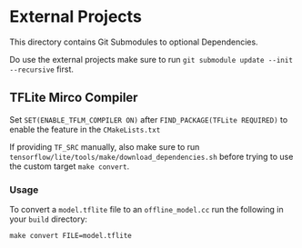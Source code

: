 # External Projects

This directory contains Git Submodules to optional Dependencies.

Do use the external projects make sure to run `git submodule update --init --recursive` first.


## TFLite Mirco Compiler

Set `SET(ENABLE_TFLM_COMPILER ON)` after `FIND_PACKAGE(TFLite REQUIRED)` to enable the feature in the `CMakeLists.txt`

If providing `TF_SRC` manually, also make sure to run `tensorflow/lite/tools/make/download_dependencies.sh` before trying to use the custom target `make convert`.

### Usage

To convert a `model.tflite` file to an `offline_model.cc` run the following in your `build` directory:

```
make convert FILE=model.tflite
```

